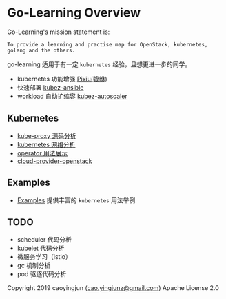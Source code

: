 # Go-Learning Overview

Go-Learning's mission statement is:

    To provide a learning and practise map for OpenStack, kubernetes, golang and the others.

go-learning 适用于有一定 `kubernetes` 经验，且想更进一步的同学。

- kubernetes 功能增强 [Pixiu(貔貅)](https://github.com/caoyingjunz/pixiu)
- 快速部署 [kubez-ansible](https://github.com/caoyingjunz/kubez-ansible)
- workload 自动扩缩容 [kubez-autoscaler](https://github.com/caoyingjunz/kubez-autoscaler)

## Kubernetes
- [kube-proxy 源码分析](./doc/kubernetes/kube-proxy.md)
- [kubernetes 网络分析](./doc/network.md)
- [operator 用法展示](./doc/kubernetes/operator.md)
- [cloud-provider-openstack](https://github.com/kubernetes/cloud-provider-openstack)


## Examples
- [Examples](./examples/README.md) 提供丰富的 `kubernetes` 用法举例.

## TODO
- scheduler 代码分析
- kubelet 代码分析
- 微服务学习（istio）
- gc 机制分析
- pod 驱逐代码分析

Copyright 2019 caoyingjun (cao.yingjunz@gmail.com) Apache License 2.0
